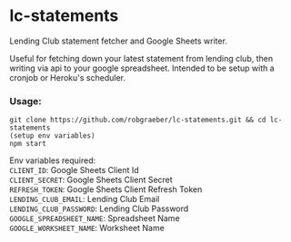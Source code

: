 # lc-statements
Lending Club statement fetcher and Google Sheets writer. 

Useful for fetching down your latest statement from lending club, then writing via api to your google spreadsheet. Intended to be setup with a cronjob or Heroku's scheduler.

### Usage:

```
git clone https://github.com/robgraeber/lc-statements.git && cd lc-statements 
(setup env variables)
npm start
```

Env variables required:  
`CLIENT_ID`: Google Sheets Client Id  
`CLIENT_SECRET`: Google Sheets Client Secret  
`REFRESH_TOKEN`: Google Sheets Client Refresh Token  
`LENDING_CLUB_EMAIL`: Lending Club Email  
`LENDING_CLUB_PASSWORD`: Lending Club Password  
`GOOGLE_SPREADSHEET_NAME`: Spreadsheet Name  
`GOOGLE_WORKSHEET_NAME`: Worksheet Name  

